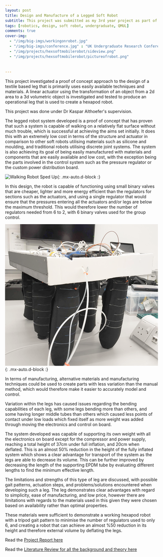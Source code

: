 ```yaml
---
layout: post
title: Design and Manufacture of a Legged Soft Robot
subtitle: This project was submitted as my 3rd year project as part of my undergraduate degree, QMUL 
tags: [robotics, design, soft robot, undergraduate, QMUL]
comments: true
cover-img:
  - "/img/big-imgs/workingonrobot.jpg"
  - "/img/big-imgs/conference.jpg" : "UK Undergraduate Research Conference, 2019"
  - "/img/projects/hexsoftmobilerobot/sideview.png" 
  - "/img/projects/hexsoftmobilerobot/pictureofrobot.png"


---
```

This project investigated a proof of concept approach to the design of a textile based leg that is primarily uses easily available techniques and materials. A linear actuator using the transformation of an object from a 2d area to a 3d volumetric object is investigated and tested to produce an operational leg that is used to create a hexapod robot.

This project was done under Dr Kaspar Althoefer's supervision.


The legged robot system developed is a proof of concept that has proven that such a system is capable of walking on a relatively flat surface without much trouble, which is successful at achieving the aims set initially. It does this with an extremely low cost in terms of the structure and actuator in comparison to other soft robots utilising materials such as silicone and moulding, and traditional robots utilising discrete joint systems. The system is also achieving its goal of being easily manufactured with materials and components that are easily available and low cost, with the exception being the parts involved in the control system such as the pressure regulator or the custom power distribution board. 

![Walking Robot Sped Up](/img/gif/walkingfast.GIF){: .mx-auto.d-block :}


In this design, the robot is capable of functioning using small binary valves that are cheaper, lighter and more energy efficient than the regulators for sections such as the actuators, and using a single regulator that would ensure that the pressures entering all the actuators and/or legs are below the maximum threshold. This would therefore lower the number of regulators needed from 6 to 2, with 6 binary valves used for the group control. 

![UR5 Mount](/img/projects/hexsoftmobilerobot/pictureofrobot.png){: .mx-auto.d-block :}


In terms of manufacturing, alternative materials and manufacturing techniques could be used to create parts with less variation than the manual method, which would therefore make it easier to accurately model and control. 

Variation within the legs has caused issues regarding the bending capabilities of each leg, with some legs bending more than others, and some having longer middle tubes than others which caused less points of contact under low loads which fixed itself as more weight was added through moving the electronics and control on board. 

The system developed was capable of supporting its own weight with all the electronics on board except for the compressor and power supply, reaching a total height of 37cm under full inflation, and 20cm when deflated. This is an almost 50\% reduction in the height of the fully inflated system which shows a clear advantage for transport of the system as the legs are able to decrease its volume. This can be further improved by decreasing the length of the supporting EPDM tube by evaluating different lengths to find the minimum effective length. 


The limitations and strengths of this type of leg are discussed, with possible gait patterns, actuation steps, and problems/solutions encountered when developing such a leg. The leg demonstrates clear advantages with regard to simplicity, ease of manufacturing, and low price, however there are limitations with regards to the materials used in this given they were chosen based on availability rather than optimal properties. 

These materials were sufficient to demonstrate a working hexapod robot with a tripod gait pattern to minimise the number of regulators used to only 6, and creating a robot that can achieve an almost %50 reduction in its height and therefore external volume by deflating the legs. 

Read the [Project Report here](/projectdata/MobileSoftRobot_Report.pdf)


Read the [Literature Review for all the background and theory here](/projectdata/MobileSoftRobot_Literature.pdf)